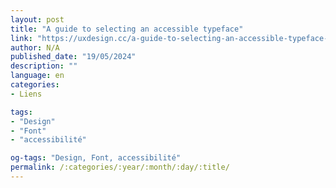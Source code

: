 ```yaml
---
layout: post
title: "A guide to selecting an accessible typeface"
link: "https://uxdesign.cc/a-guide-to-selecting-an-accessible-typeface-7beb2ebeebd0"
author: N/A
published_date: "19/05/2024"
description: ""
language: en
categories:
- Liens

tags:
- "Design"
- "Font"
- "accessibilité"

og-tags: "Design, Font, accessibilité"
permalink: /:categories/:year/:month/:day/:title/
---
```

